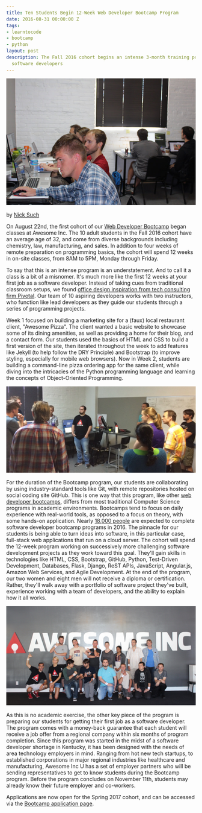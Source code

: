 ```yaml
---
title: Ten Students Begin 12-Week Web Developer Bootcamp Program
date: 2016-08-31 00:00:00 Z
tags:
- learntocode
- bootcamp
- python
layout: post
description: The Fall 2016 cohort begins an intense 3-month training program for new
  software developers
---
```


![Awesome Inc U Web Developer Bootcamp students coding](/img/blog/bootcamp-f16-classroom.jpg)

by [Nick Such](https://plus.google.com/+NickSuch/)

On August 22nd, the first cohort of our [Web Developer Bootcamp](/bootcamp/) began classes at Awesome Inc. The 10 adult students in the Fall 2016 cohort have an average age of 32, and come from diverse backgrounds including chemistry, law, manufacturing, and sales. In addition to four weeks of remote preparation on programming basics, the cohort will spend 12 weeks in on-site classes, from 8AM to 5PM, Monday through Friday.

<!--more-->

To say that this is an intense program is an understatement. And to call it a class is a bit of a misnomer. It's much more like the first 12 weeks at your first job as a software developer. Instead of taking cues from traditional classroom setups, we found [office design inspiration from tech consulting firm Pivotal](https://medium.com/built-to-adapt/hacking-the-workspace-d9a448ce5e6e#.ionzyckqc). Our team of 10 aspiring developers works with two instructors, who function like lead developers as they guide our students through a series of programming projects.

Week 1 focused on building a marketing site for a (faux) local restaurant client, "Awesome Pizza". The client wanted a basic website to showcase some of its dining amenities, as well as providing a home for their blog, and a contact form. Our students used the basics of HTML and CSS to build a first version of the site, then iterated throughout the week to add features like Jekyll (to help follow the DRY Principle) and Bootstrap (to improve styling, especially for mobile web browsers). Now in Week 2, students are building a command-line pizza ordering app for the same client, while diving into the intricacies of the Python programming language and learning the concepts of Object-Oriented Programming.

![Web Developer Bootcamp standup meeting](/img/blog/bootcamp-f16-standup.jpg)

For the duration of the Bootcamp program, our students are collaborating by using industry-standard tools like Git, with remote repositories hosted on social coding site GitHub. This is one way that this program, like other [web developer bootcamps](https://www.coursereport.com/), differs from most traditional Computer Science programs in academic environments. Bootcamps tend to focus on daily experience with real-world tools, as opposed to a focus on theory, with some hands-on application. Nearly [18,000 people](https://www.coursereport.com/reports/2016-coding-bootcamp-market-size-research) are expected to complete software developer bootcamp programs in 2016. The pinnacle for our students is being able to turn ideas into software, in this particular case, full-stack web applications that run on a cloud server. The cohort will spend the 12-week program working on successively more challenging software development projects as they work toward this goal. They'll gain skills in technologies like HTML, CSS, Bootstrap, GitHub, Python, Test-Driven Development, Databases, Flask, Django, ReST APIs, JavaScript, Angular.js, Amazon Web Services, and Agile Development. At the end of the program, our two women and eight men will not receive a diploma or certification. Rather, they'll walk away with a portfolio of software project they've built, experience working with a team of developers, and the ability to explain how it all works.

![Awesome Inc Bootcamp students](/img/blog/bootcamp-f16-students.jpg)

As this is no academic exercise, the other key piece of the program is preparing our students for getting their first job as a software developer. The program comes with a money-back guarantee that each student will receive a job offer from a regional company within six months of program completion. Since this program was started in the midst of a software developer shortage in Kentucky, it has been designed with the needs of area technology employers in mind. Ranging from hot new tech startups, to established corporations in major regional industries like healthcare and manufacturing, Awesome Inc U has a set of employer partners who will be sending representatives to get to know students during the Bootcamp program. Before the program concludes on November 11th, students may already know their future employer and co-workers.

Applications are now open for the Spring 2017 cohort, and can be accessed via the [Bootcamp application page](/applications/bootcamp).